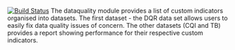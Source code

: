 [![Build Status](https://travis-ci.org/nmrs-nigeria/dataquality.svg?branch=master)](https://travis-ci.org/github/nmrs-nigeria/dataquality)
The dataquality module provides a list of custom indicators organised into datasets.
The first dataset - the DQR data set allows users to easily fix data quality issues of concern.
The other datasets (CQI and TB) provides a report showing performance for their respective custom indicators.